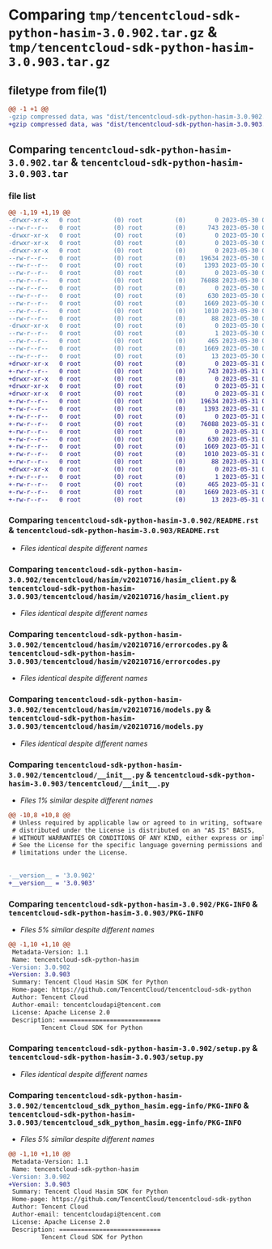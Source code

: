 # Comparing `tmp/tencentcloud-sdk-python-hasim-3.0.902.tar.gz` & `tmp/tencentcloud-sdk-python-hasim-3.0.903.tar.gz`

## filetype from file(1)

```diff
@@ -1 +1 @@
-gzip compressed data, was "dist/tencentcloud-sdk-python-hasim-3.0.902.tar", last modified: Tue May 30 00:24:35 2023, max compression
+gzip compressed data, was "dist/tencentcloud-sdk-python-hasim-3.0.903.tar", last modified: Wed May 31 02:12:50 2023, max compression
```

## Comparing `tencentcloud-sdk-python-hasim-3.0.902.tar` & `tencentcloud-sdk-python-hasim-3.0.903.tar`

### file list

```diff
@@ -1,19 +1,19 @@
-drwxr-xr-x   0 root         (0) root         (0)        0 2023-05-30 00:24:35.000000 tencentcloud-sdk-python-hasim-3.0.902/
--rw-r--r--   0 root         (0) root         (0)      743 2023-05-30 00:24:35.000000 tencentcloud-sdk-python-hasim-3.0.902/README.rst
-drwxr-xr-x   0 root         (0) root         (0)        0 2023-05-30 00:24:35.000000 tencentcloud-sdk-python-hasim-3.0.902/tencentcloud/
-drwxr-xr-x   0 root         (0) root         (0)        0 2023-05-30 00:24:35.000000 tencentcloud-sdk-python-hasim-3.0.902/tencentcloud/hasim/
-drwxr-xr-x   0 root         (0) root         (0)        0 2023-05-30 00:24:35.000000 tencentcloud-sdk-python-hasim-3.0.902/tencentcloud/hasim/v20210716/
--rw-r--r--   0 root         (0) root         (0)    19634 2023-05-30 00:24:35.000000 tencentcloud-sdk-python-hasim-3.0.902/tencentcloud/hasim/v20210716/hasim_client.py
--rw-r--r--   0 root         (0) root         (0)     1393 2023-05-30 00:24:35.000000 tencentcloud-sdk-python-hasim-3.0.902/tencentcloud/hasim/v20210716/errorcodes.py
--rw-r--r--   0 root         (0) root         (0)        0 2023-05-30 00:24:35.000000 tencentcloud-sdk-python-hasim-3.0.902/tencentcloud/hasim/v20210716/__init__.py
--rw-r--r--   0 root         (0) root         (0)    76088 2023-05-30 00:24:35.000000 tencentcloud-sdk-python-hasim-3.0.902/tencentcloud/hasim/v20210716/models.py
--rw-r--r--   0 root         (0) root         (0)        0 2023-05-30 00:24:35.000000 tencentcloud-sdk-python-hasim-3.0.902/tencentcloud/hasim/__init__.py
--rw-r--r--   0 root         (0) root         (0)      630 2023-05-30 00:24:35.000000 tencentcloud-sdk-python-hasim-3.0.902/tencentcloud/__init__.py
--rw-r--r--   0 root         (0) root         (0)     1669 2023-05-30 00:24:35.000000 tencentcloud-sdk-python-hasim-3.0.902/PKG-INFO
--rw-r--r--   0 root         (0) root         (0)     1010 2023-05-30 00:24:35.000000 tencentcloud-sdk-python-hasim-3.0.902/setup.py
--rw-r--r--   0 root         (0) root         (0)       88 2023-05-30 00:24:35.000000 tencentcloud-sdk-python-hasim-3.0.902/setup.cfg
-drwxr-xr-x   0 root         (0) root         (0)        0 2023-05-30 00:24:35.000000 tencentcloud-sdk-python-hasim-3.0.902/tencentcloud_sdk_python_hasim.egg-info/
--rw-r--r--   0 root         (0) root         (0)        1 2023-05-30 00:24:35.000000 tencentcloud-sdk-python-hasim-3.0.902/tencentcloud_sdk_python_hasim.egg-info/dependency_links.txt
--rw-r--r--   0 root         (0) root         (0)      465 2023-05-30 00:24:35.000000 tencentcloud-sdk-python-hasim-3.0.902/tencentcloud_sdk_python_hasim.egg-info/SOURCES.txt
--rw-r--r--   0 root         (0) root         (0)     1669 2023-05-30 00:24:35.000000 tencentcloud-sdk-python-hasim-3.0.902/tencentcloud_sdk_python_hasim.egg-info/PKG-INFO
--rw-r--r--   0 root         (0) root         (0)       13 2023-05-30 00:24:35.000000 tencentcloud-sdk-python-hasim-3.0.902/tencentcloud_sdk_python_hasim.egg-info/top_level.txt
+drwxr-xr-x   0 root         (0) root         (0)        0 2023-05-31 02:12:50.000000 tencentcloud-sdk-python-hasim-3.0.903/
+-rw-r--r--   0 root         (0) root         (0)      743 2023-05-31 02:12:50.000000 tencentcloud-sdk-python-hasim-3.0.903/README.rst
+drwxr-xr-x   0 root         (0) root         (0)        0 2023-05-31 02:12:50.000000 tencentcloud-sdk-python-hasim-3.0.903/tencentcloud/
+drwxr-xr-x   0 root         (0) root         (0)        0 2023-05-31 02:12:50.000000 tencentcloud-sdk-python-hasim-3.0.903/tencentcloud/hasim/
+drwxr-xr-x   0 root         (0) root         (0)        0 2023-05-31 02:12:50.000000 tencentcloud-sdk-python-hasim-3.0.903/tencentcloud/hasim/v20210716/
+-rw-r--r--   0 root         (0) root         (0)    19634 2023-05-31 02:12:50.000000 tencentcloud-sdk-python-hasim-3.0.903/tencentcloud/hasim/v20210716/hasim_client.py
+-rw-r--r--   0 root         (0) root         (0)     1393 2023-05-31 02:12:50.000000 tencentcloud-sdk-python-hasim-3.0.903/tencentcloud/hasim/v20210716/errorcodes.py
+-rw-r--r--   0 root         (0) root         (0)        0 2023-05-31 02:12:50.000000 tencentcloud-sdk-python-hasim-3.0.903/tencentcloud/hasim/v20210716/__init__.py
+-rw-r--r--   0 root         (0) root         (0)    76088 2023-05-31 02:12:50.000000 tencentcloud-sdk-python-hasim-3.0.903/tencentcloud/hasim/v20210716/models.py
+-rw-r--r--   0 root         (0) root         (0)        0 2023-05-31 02:12:50.000000 tencentcloud-sdk-python-hasim-3.0.903/tencentcloud/hasim/__init__.py
+-rw-r--r--   0 root         (0) root         (0)      630 2023-05-31 02:12:50.000000 tencentcloud-sdk-python-hasim-3.0.903/tencentcloud/__init__.py
+-rw-r--r--   0 root         (0) root         (0)     1669 2023-05-31 02:12:50.000000 tencentcloud-sdk-python-hasim-3.0.903/PKG-INFO
+-rw-r--r--   0 root         (0) root         (0)     1010 2023-05-31 02:12:50.000000 tencentcloud-sdk-python-hasim-3.0.903/setup.py
+-rw-r--r--   0 root         (0) root         (0)       88 2023-05-31 02:12:50.000000 tencentcloud-sdk-python-hasim-3.0.903/setup.cfg
+drwxr-xr-x   0 root         (0) root         (0)        0 2023-05-31 02:12:50.000000 tencentcloud-sdk-python-hasim-3.0.903/tencentcloud_sdk_python_hasim.egg-info/
+-rw-r--r--   0 root         (0) root         (0)        1 2023-05-31 02:12:50.000000 tencentcloud-sdk-python-hasim-3.0.903/tencentcloud_sdk_python_hasim.egg-info/dependency_links.txt
+-rw-r--r--   0 root         (0) root         (0)      465 2023-05-31 02:12:50.000000 tencentcloud-sdk-python-hasim-3.0.903/tencentcloud_sdk_python_hasim.egg-info/SOURCES.txt
+-rw-r--r--   0 root         (0) root         (0)     1669 2023-05-31 02:12:50.000000 tencentcloud-sdk-python-hasim-3.0.903/tencentcloud_sdk_python_hasim.egg-info/PKG-INFO
+-rw-r--r--   0 root         (0) root         (0)       13 2023-05-31 02:12:50.000000 tencentcloud-sdk-python-hasim-3.0.903/tencentcloud_sdk_python_hasim.egg-info/top_level.txt
```

### Comparing `tencentcloud-sdk-python-hasim-3.0.902/README.rst` & `tencentcloud-sdk-python-hasim-3.0.903/README.rst`

 * *Files identical despite different names*

### Comparing `tencentcloud-sdk-python-hasim-3.0.902/tencentcloud/hasim/v20210716/hasim_client.py` & `tencentcloud-sdk-python-hasim-3.0.903/tencentcloud/hasim/v20210716/hasim_client.py`

 * *Files identical despite different names*

### Comparing `tencentcloud-sdk-python-hasim-3.0.902/tencentcloud/hasim/v20210716/errorcodes.py` & `tencentcloud-sdk-python-hasim-3.0.903/tencentcloud/hasim/v20210716/errorcodes.py`

 * *Files identical despite different names*

### Comparing `tencentcloud-sdk-python-hasim-3.0.902/tencentcloud/hasim/v20210716/models.py` & `tencentcloud-sdk-python-hasim-3.0.903/tencentcloud/hasim/v20210716/models.py`

 * *Files identical despite different names*

### Comparing `tencentcloud-sdk-python-hasim-3.0.902/tencentcloud/__init__.py` & `tencentcloud-sdk-python-hasim-3.0.903/tencentcloud/__init__.py`

 * *Files 1% similar despite different names*

```diff
@@ -10,8 +10,8 @@
 # Unless required by applicable law or agreed to in writing, software
 # distributed under the License is distributed on an "AS IS" BASIS,
 # WITHOUT WARRANTIES OR CONDITIONS OF ANY KIND, either express or implied.
 # See the License for the specific language governing permissions and
 # limitations under the License.
 
 
-__version__ = '3.0.902'
+__version__ = '3.0.903'
```

### Comparing `tencentcloud-sdk-python-hasim-3.0.902/PKG-INFO` & `tencentcloud-sdk-python-hasim-3.0.903/PKG-INFO`

 * *Files 5% similar despite different names*

```diff
@@ -1,10 +1,10 @@
 Metadata-Version: 1.1
 Name: tencentcloud-sdk-python-hasim
-Version: 3.0.902
+Version: 3.0.903
 Summary: Tencent Cloud Hasim SDK for Python
 Home-page: https://github.com/TencentCloud/tencentcloud-sdk-python
 Author: Tencent Cloud
 Author-email: tencentcloudapi@tencent.com
 License: Apache License 2.0
 Description: ============================
         Tencent Cloud SDK for Python
```

### Comparing `tencentcloud-sdk-python-hasim-3.0.902/setup.py` & `tencentcloud-sdk-python-hasim-3.0.903/setup.py`

 * *Files identical despite different names*

### Comparing `tencentcloud-sdk-python-hasim-3.0.902/tencentcloud_sdk_python_hasim.egg-info/PKG-INFO` & `tencentcloud-sdk-python-hasim-3.0.903/tencentcloud_sdk_python_hasim.egg-info/PKG-INFO`

 * *Files 5% similar despite different names*

```diff
@@ -1,10 +1,10 @@
 Metadata-Version: 1.1
 Name: tencentcloud-sdk-python-hasim
-Version: 3.0.902
+Version: 3.0.903
 Summary: Tencent Cloud Hasim SDK for Python
 Home-page: https://github.com/TencentCloud/tencentcloud-sdk-python
 Author: Tencent Cloud
 Author-email: tencentcloudapi@tencent.com
 License: Apache License 2.0
 Description: ============================
         Tencent Cloud SDK for Python
```

